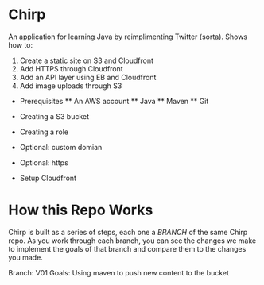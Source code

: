 Chirp
=====

An application for learning Java by reimplimenting Twitter (sorta).  Shows how to:
1) Create a static site on S3 and Cloudfront
2) Add HTTPS through Cloudfront
3) Add an API layer using EB and Cloudfront
4) Add image uploads through S3

* Prerequisites
** An AWS account
** Java
** Maven
** Git

* Creating a S3 bucket
* Creating a role
* Optional: custom domian
* Optional: https
* Setup Cloudfront

How this Repo Works
===================
Chirp is built as a series of steps, each one a *BRANCH* of the same Chirp repo.  As you work through each branch, you can see the changes we make to implement the goals of that branch and compare them to the changes you made.


Branch: V01
Goals: Using maven to push new content to the bucket 

